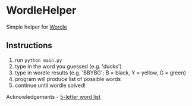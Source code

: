 # WordleHelper

Simple helper for [Wordle](https://www.nytimes.com/games/wordle/index.html) 

## Instructions 
1. run `python main.py`
2. type in the word you guessed (e.g. 'ducks')
3. type in wordle results (e.g. 'BBYBG'; B = black, Y = yellow, G = green)
4. program will produce list of possible words
5. continue until wordle solved!

Acknowledgements - [5-letter word list](https://www-cs-faculty.stanford.edu/~knuth/sgb-words.txt)
